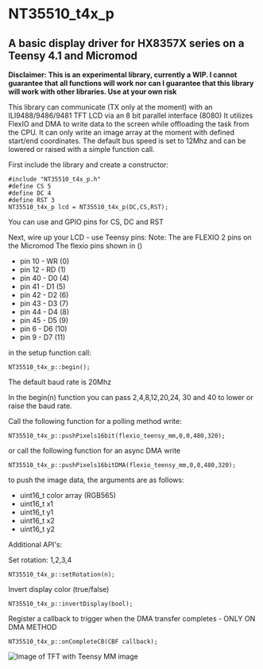 # NT35510_t4x_p
## A basic display driver for HX8357X series on a Teensy 4.1 and Micromod 

**Disclaimer: This is an experimental library, currently a WIP. I cannot guarantee that all functions will work nor can I guarantee that this library will work with other libraries. Use at your own risk**  

This library can communicate (TX only at the moment) with an ILI9488/9486/9481 TFT LCD via an 8 bit parallel interface (8080)
It utilizes FlexIO and DMA to write data to the screen while offloading the task from the CPU.
It can only write an image array at the moment with defined start/end coordinates.
The default bus speed is set to 12Mhz and can be lowered or raised with a simple function call.

First include the library and create a constructor:
```
#include "NT35510_t4x_p.h"
#define CS 5
#define DC 4
#define RST 3
NT35510_t4x_p lcd = NT35510_t4x_p(DC,CS,RST);
```
You can use and GPIO pins for CS, DC and RST

Next, wire up your LCD - use Teensy pins:
Note: The are FLEXIO 2 pins on the Micromod The flexio pins shown in ()
* pin 10 - WR (0)
* pin 12 - RD (1)
* pin 40 - D0 (4)
* pin 41 - D1 (5)
* pin 42 - D2 (6)
* pin 43 - D3 (7)
* pin 44 - D4 (8)
* pin 45 - D5 (9)
* pin 6 - D6 (10)
* pin 9 - D7 (11)
   
in the setup function call:
```
NT35510_t4x_p::begin();
```
The default baud rate is 20Mhz

In the begin(n) function you can pass 2,4,8,12,20,24, 30 and 40 to lower or raise the baud rate.


Call the following function for a polling method write:
```
NT35510_t4x_p::pushPixels16bit(flexio_teensy_mm,0,0,480,320);
```
or call the following function for an async DMA write
```
NT35510_t4x_p::pushPixels16bitDMA(flexio_teensy_mm,0,0,480,320);
```
to push the image data, the arguments are as follows:
* uint16_t color array (RGB565)
* uint16_t x1
* uint16_t y1
* uint16_t x2
* uint16_t y2

Additional API's:


Set rotation: 1,2,3,4
```
NT35510_t4x_p::setRotation(n);
```

Invert display color (true/false)
```
NT35510_t4x_p::invertDisplay(bool);
```

Register a callback to trigger when the DMA transfer completes - ONLY ON DMA METHOD
```
NT35510_t4x_p::onCompleteCB(CBF callback);
```
![Image of TFT with Teensy MM image](https://github.com/david-res/NT35510_t4x_p/blob/master/mm_flexio_example.jpg)

